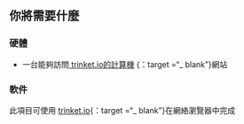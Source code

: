 ## 你將需要什麼

### 硬體

+ 一台能夠訪問[ trinket.io的計算機](https://trinket.io) {：target =“_ blank”}網站

### 軟件

此項目可使用 [trinket.io](https://trinket.io){：target =“_ blank”}在網絡瀏覽器中完成